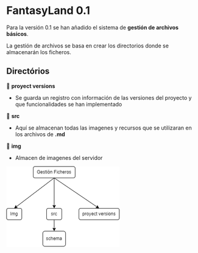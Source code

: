 # FantasyLand 0.1

Para la versión 0.1 se han añadido el sistema de **gestión de archivos básicos**.

La gestión de archivos se basa en crear los directorios donde se almacenarán los ficheros.



## Directórios

📁  **proyect versions**

* Se guarda un registro con información de las versiones del proyecto y que funcionalidades se han implementado

📁  **src**

* Aquí se almacenan todas las imagenes y recursos que se utilizaran en los archivos de **.md**

📁  **img**

*  Almacen de imagenes del servidor

![schema](../src/schema1.png)